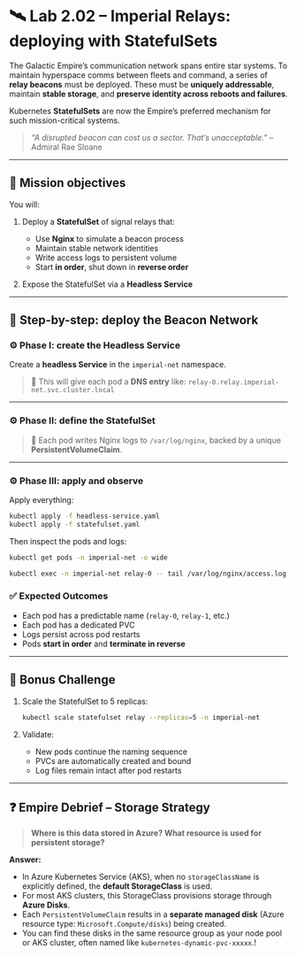 # 🛰️ Lab 2.02 – Imperial Relays: deploying with StatefulSets

The Galactic Empire’s communication network spans entire star systems. To maintain hyperspace comms between fleets and command, a series of **relay beacons** must be deployed. These must be **uniquely addressable**, maintain **stable storage**, and **preserve identity across reboots and failures**.

Kubernetes **StatefulSets** are now the Empire’s preferred mechanism for such mission-critical systems.

> *“A disrupted beacon can cost us a sector. That’s unacceptable.”* – Admiral Rae Sloane

---

## 🎯 Mission objectives

You will:

1. Deploy a **StatefulSet** of signal relays that:

   * Use **Nginx** to simulate a beacon process
   * Maintain stable network identities
   * Write access logs to persistent volume
   * Start **in order**, shut down in **reverse order**

2. Expose the StatefulSet via a **Headless Service**

---

## 🧭 Step-by-step: deploy the Beacon Network

### ⚙️ Phase I: create the Headless Service

Create a **headless Service** in the `imperial-net` namespace.

> 📡 This will give each pod a **DNS entry** like:
> `relay-0.relay.imperial-net.svc.cluster.local`

---

### ⚙️ Phase II: define the StatefulSet

> 📁 Each pod writes Nginx logs to `/var/log/nginx`, backed by a unique **PersistentVolumeClaim**.

---

### ⚙️ Phase III: apply and observe

Apply everything:

```bash
kubectl apply -f headless-service.yaml
kubectl apply -f statefulset.yaml
```

Then inspect the pods and logs:

```bash
kubectl get pods -n imperial-net -o wide

kubectl exec -n imperial-net relay-0 -- tail /var/log/nginx/access.log
```

### ✅ Expected Outcomes

* Each pod has a predictable name (`relay-0`, `relay-1`, etc.)
* Each pod has a dedicated PVC
* Logs persist across pod restarts
* Pods **start in order** and **terminate in reverse**

---

## 🧪 Bonus Challenge

1. Scale the StatefulSet to 5 replicas:

   ```bash
   kubectl scale statefulset relay --replicas=5 -n imperial-net
   ```

2. Validate:

   * New pods continue the naming sequence
   * PVCs are automatically created and bound
   * Log files remain intact after pod restarts

---

## ❓ Empire Debrief – Storage Strategy

> **Where is this data stored in Azure? What resource is used for persistent storage?**

**Answer:**

* In Azure Kubernetes Service (AKS), when no `storageClassName` is explicitly defined, the **default StorageClass** is used.
* For most AKS clusters, this StorageClass provisions storage through **Azure Disks**.
* Each `PersistentVolumeClaim` results in a **separate managed disk** (Azure resource type: `Microsoft.Compute/disks`) being created.
* You can find these disks in the same resource group as your node pool or AKS cluster, often named like `kubernetes-dynamic-pvc-xxxxx`.!
